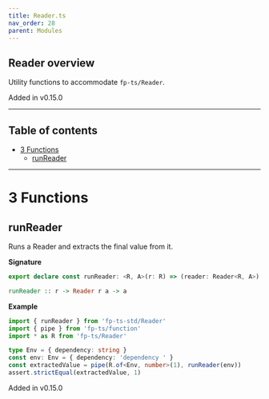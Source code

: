 ```yaml
---
title: Reader.ts
nav_order: 28
parent: Modules
---
```


## Reader overview

Utility functions to accommodate `fp-ts/Reader`.

Added in v0.15.0

---

<h2 class="text-delta">Table of contents</h2>

- [3 Functions](#3-functions)
  - [runReader](#runreader)

---

# 3 Functions

## runReader

Runs a Reader and extracts the final value from it.

**Signature**

```ts
export declare const runReader: <R, A>(r: R) => (reader: Reader<R, A>) => A
```

```hs
runReader :: r -> Reader r a -> a
```

**Example**

```ts
import { runReader } from 'fp-ts-std/Reader'
import { pipe } from 'fp-ts/function'
import * as R from 'fp-ts/Reader'

type Env = { dependency: string }
const env: Env = { dependency: 'dependency ' }
const extractedValue = pipe(R.of<Env, number>(1), runReader(env))
assert.strictEqual(extractedValue, 1)
```

Added in v0.15.0
